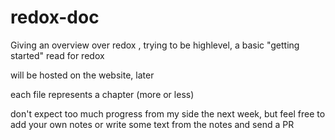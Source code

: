 # redox-doc
Giving an overview over redox , trying to be highlevel, a basic "getting started" read for redox

will be hosted on the website, later

each file represents a chapter (more or less)

don't expect too much progress from my side the next week, but feel free to add your own notes or write some text from the notes and send a PR
